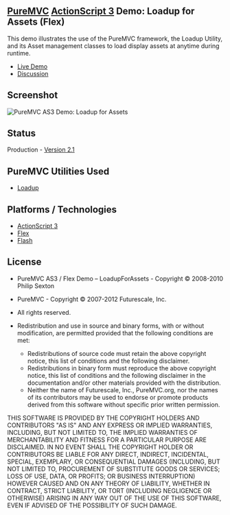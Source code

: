 ## [PureMVC](http://puremvc.github.com/) [ActionScript 3](https://github.com/PureMVC/puremvc-as3-standard-framework/wiki) Demo: Loadup for Assets (Flex)
This demo illustrates the use of the PureMVC framework, the Loadup Utility, and its Asset management classes to load display assets at anytime during runtime.

* [Live Demo](http://darkstar.puremvc.org/content_header.html?url=http://puremvc.org/pages/demos/AS3/Demo_AS3_Flex_LoadupForAssets/&desc=PureMVC%20API%20Demo:%20Loadup%20for%20Assets)
* [Discussion](http://forums.puremvc.org/index.php?topic=1395.0)

## Screenshot
![PureMVC AS3 Demo: Loadup for Assets](http://puremvc.org/pages/images/screenshots/PureMVC-Shot-AS3-Flex-LoadupForAssets.png)

## Status
Production - [Version 2.1](https://github.com/PureMVC/puremvc-as3-demo-flex-loadupforassets/blob/master/VERSION)

## PureMVC Utilities Used
* [Loadup](https://github.com/PureMVC/puremvc-as3-util-loadup/wiki)

## Platforms / Technologies
* [ActionScript 3](http://en.wikipedia.org/wiki/ActionScript)
* [Flex](http://en.wikipedia.org/wiki/Adobe_Flex)
* [Flash](http://en.wikipedia.org/wiki/Adobe_flash)

## License
* PureMVC AS3 / Flex Demo – LoadupForAssets - Copyright © 2008-2010 Philip Sexton 
* PureMVC - Copyright © 2007-2012 Futurescale, Inc.
* All rights reserved.

* Redistribution and use in source and binary forms, with or without modification, are permitted provided that the following conditions are met:

  * Redistributions of source code must retain the above copyright notice, this list of conditions and the following disclaimer.
  * Redistributions in binary form must reproduce the above copyright notice, this list of conditions and the following disclaimer in the documentation and/or other materials provided with the distribution.
  * Neither the name of Futurescale, Inc., PureMVC.org, nor the names of its contributors may be used to endorse or promote products derived from this software without specific prior written permission.

THIS SOFTWARE IS PROVIDED BY THE COPYRIGHT HOLDERS AND CONTRIBUTORS "AS IS" AND ANY EXPRESS OR IMPLIED WARRANTIES, INCLUDING, BUT NOT LIMITED TO, THE IMPLIED WARRANTIES OF MERCHANTABILITY AND FITNESS FOR A PARTICULAR PURPOSE ARE DISCLAIMED. IN NO EVENT SHALL THE COPYRIGHT HOLDER OR CONTRIBUTORS BE LIABLE FOR ANY DIRECT, INDIRECT, INCIDENTAL, SPECIAL, EXEMPLARY, OR CONSEQUENTIAL DAMAGES (INCLUDING, BUT NOT LIMITED TO, PROCUREMENT OF SUBSTITUTE GOODS OR SERVICES; LOSS OF USE, DATA, OR PROFITS; OR BUSINESS INTERRUPTION) HOWEVER CAUSED AND ON ANY THEORY OF LIABILITY, WHETHER IN CONTRACT, STRICT LIABILITY, OR TORT (INCLUDING NEGLIGENCE OR OTHERWISE) ARISING IN ANY WAY OUT OF THE USE OF THIS SOFTWARE, EVEN IF ADVISED OF THE POSSIBILITY OF SUCH DAMAGE.